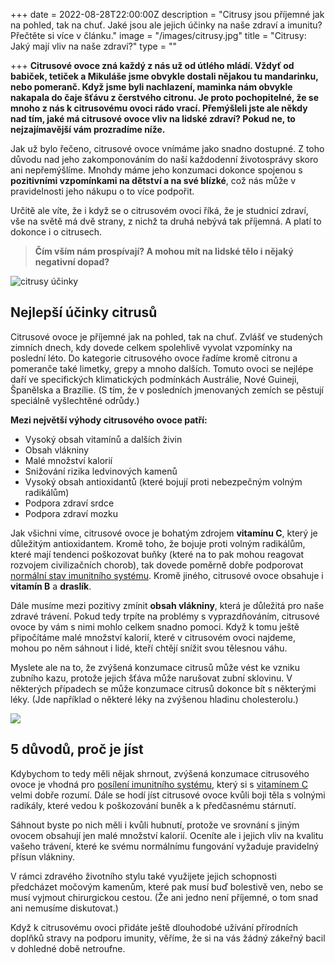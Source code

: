 +++
date = 2022-08-28T22:00:00Z
description = "Citrusy jsou příjemné jak na pohled, tak na chuť. Jaké jsou ale jejich účinky na naše zdraví a imunitu? Přečtěte si více v článku."
image = "/images/citrusy.jpg"
title = "Citrusy: Jaký mají vliv na naše zdraví?"
type = ""

+++
**Citrusové ovoce zná každý z nás už od útlého mládí. Vždyť od babiček, tetiček a Mikuláše jsme obvykle dostali nějakou tu mandarinku, nebo pomeranč. Když jsme byli nachlazení, maminka nám obvykle nakapala do čaje šťávu z čerstvého citronu. Je proto pochopitelné, že se mnoho z nás k citrusovému ovoci rádo vrací. Přemýšleli jste ale někdy nad tím, jaké má citrusové ovoce vliv na lidské zdraví? Pokud ne, to nejzajímavější vám prozradíme níže.**

Jak už bylo řečeno, citrusové ovoce vnímáme jako snadno dostupné. Z toho důvodu nad jeho zakomponováním do naší každodenní životosprávy skoro ani nepřemýšlíme. Mnohdy máme jeho konzumaci dokonce spojenou s **pozitivními vzpomínkami na dětství a na své blízké**, což nás může v pravidelnosti jeho nákupu o to více podpořit.

Určitě ale víte, že i když se o citrusovém ovoci říká, že je studnicí zdraví, vše na světě má dvě strany, z nichž ta druhá nebývá tak příjemná. A platí to dokonce i o citrusech.

> **Čím vším nám prospívají? A mohou mít na lidské tělo i nějaký negativní dopad?**

![citrusy účinky](/images/citrusy-ucinky.jpg)

## Nejlepší účinky citrusů

Citrusové ovoce je příjemné jak na pohled, tak na chuť. Zvlášť ve studených zimních dnech, kdy dovede celkem spolehlivě vyvolat vzpomínky na poslední léto. Do kategorie citrusového ovoce řadíme kromě citronu a pomeranče také limetky, grepy a mnoho dalších. Tomuto ovoci se nejlépe daří ve specifických klimatických podmínkách Austrálie, Nové Guineji, Španělska a Brazílie. (S tím, že v posledních jmenovaných zemích se pěstují speciálně vyšlechtěné odrůdy.)

**Mezi největší výhody citrusového ovoce patří:**

* Vysoký obsah vitamínů a dalších živin
* Obsah vlákniny
* Malé množství kalorií
* Snižování rizika ledvinových kamenů
* Vysoký obsah antioxidantů (které bojují proti nebezpečným volným radikálům)
* Podpora zdraví srdce
* Podpora zdraví mozku

Jak všichni víme, citrusové ovoce je bohatým zdrojem **vitamínu C**, který je důležitým antioxidantem. Kromě toho, že bojuje proti volným radikálům, které mají tendenci poškozovat buňky (které na to pak mohou reagovat rozvojem civilizačních chorob), tak dovede poměrně dobře podporovat [normální stav imunitního systému](https://www.oslabenaimunita.cz/imunitni-system-vite-jak-funguje/). Kromě jiného, citrusové ovoce obsahuje i **vitamín B** a **draslík**.

Dále musíme mezi pozitivy zmínit **obsah vlákniny**, která je důležitá pro naše zdravé trávení. Pokud tedy trpíte na problémy s vyprazdňováním, citrusové ovoce by vám s nimi mohlo celkem snadno pomoci. Když k tomu ještě připočítáme malé množství kalorií, které v citrusovém ovoci najdeme, mohou po něm sáhnout i lidé, kteří chtějí snížit svou tělesnou váhu.

Myslete ale na to, že zvýšená konzumace citrusů může vést ke vzniku zubního kazu, protože jejich šťáva může narušovat zubní sklovinu. V některých případech se může konzumace citrusů dokonce bít s některými léky. (Jde například o některé léky na zvýšenou hladinu cholesterolu.)

![](/images/duvody-proc-jist-citrusy.jpg)

## 5 důvodů, proč je jíst

Kdybychom to tedy měli nějak shrnout, zvýšená konzumace citrusového ovoce je vhodná pro [posílení imunitního systému](https://www.oslabenaimunita.cz/5-ucinnych-tipu-na-posileni-imunity/), který si s [vitamínem C](https://www.oslabenaimunita.cz/blog/vitamin-c-pro-zdravou-imunitu/) velmi dobře rozumí. Dále se hodí jíst citrusové ovoce kvůli boji těla s volnými radikály, které vedou k poškozování buněk a k předčasnému stárnutí.

Sáhnout byste po nich měli i kvůli hubnutí, protože ve srovnání s jiným ovocem obsahují jen malé množství kalorií. Oceníte ale i jejich vliv na kvalitu vašeho trávení, které ke svému normálnímu fungování vyžaduje pravidelný přísun vlákniny.

V rámci zdravého životního stylu také využijete jejich schopnosti předcházet močovým kamenům, které pak musí buď bolestivě ven, nebo se musí vyjmout chirurgickou cestou. (Že ani jedno není příjemné, o tom snad ani nemusíme diskutovat.)

Když k citrusovému ovoci přidáte ještě dlouhodobé užívání přírodních doplňků stravy na podporu imunity, věříme, že si na vás žádný zákeřný bacil v dohledné době netroufne.